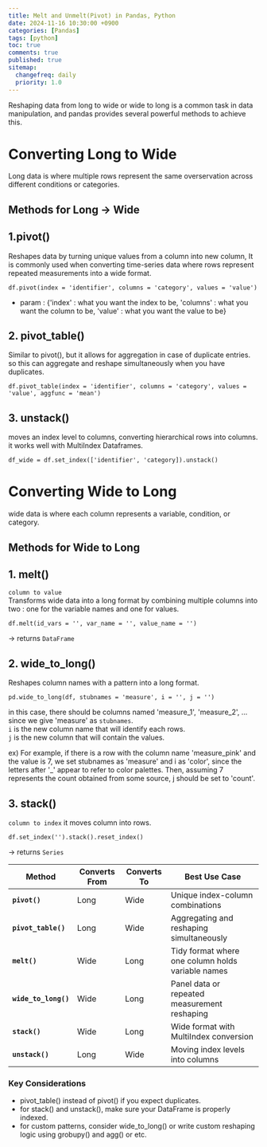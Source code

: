 ```yaml
---
title: Melt and Unmelt(Pivot) in Pandas, Python
date: 2024-11-16 10:30:00 +0900
categories: [Pandas]
tags: [python]
toc: true
comments: true
published: true
sitemap:
  changefreq: daily
  priority: 1.0
---
```

Reshaping data from long to wide or wide to long is a common task in data manipulation, and pandas provides several powerful methods to achieve this.

# Converting Long to Wide
Long data is where multiple rows represent the same overservation across different conditions or categories.

## Methods for Long -> Wide

## 1.pivot()
Reshapes data by turning unique values from a column into new column, It is commonly used when converting time-series data where rows represent repeated measurements into a wide format.
```
df.pivot(index = 'identifier', columns = 'category', values = 'value')
```
* param : {'index' : what you want the index to be, 'columns' : what you want the column to be, 'value' : what you want the value to be}

## 2. pivot_table()
Similar to pivot(), but it allows for aggregation in case of duplicate entries. so this can aggregate and reshape simultaneously when you have duplicates.
```
df.pivot_table(index = 'identifier', columns = 'category', values = 'value', aggfunc = 'mean')
```

## 3. unstack()

moves an index level to columns, converting hierarchical rows into columns. it works well with MultiIndex Dataframes.
```
df_wide = df.set_index(['identifier', 'category]).unstack()
```

# Converting Wide to Long
wide data is where each column represents a variable, condition, or category.

## Methods for Wide to Long

## 1. melt()
`column to value`  
Transforms wide data into a long format by combining multiple columns into two : one for the variable names and one for values.
```
df.melt(id_vars = '', var_name = '', value_name = '')
```
-> returns `DataFrame`

## 2. wide_to_long()
Reshapes column names with a pattern into a long format.
```
pd.wide_to_long(df, stubnames = 'measure', i = '', j = '')
```
in this case, there should be columns named 'measure_1', 'measure_2', ... since we give 'measure' as `stubnames`.  
`i` is the new column name that will identify each rows.  
`j` is the new column that will contain the values.  

ex) For example, if there is a row with the column name 'measure_pink' and the value is 7, we set stubnames as 'measure' and i as 'color', since the letters after '_' appear to refer to color palettes. Then, assuming 7 represents the count obtained from some source, j should be set to 'count'.

## 3. stack()
`column to index`
it moves column into rows.
```
df.set_index('').stack().reset_index()
```
-> returns `Series`

| **Method**             | **Converts From** | **Converts To**       | **Best Use Case**                                      |
|------------------------|-------------------|-----------------------|-------------------------------------------------------|
| **`pivot()`**          | Long             | Wide                  | Unique index-column combinations                     |
| **`pivot_table()`**    | Long             | Wide                  | Aggregating and reshaping simultaneously             |
| **`melt()`**           | Wide             | Long                  | Tidy format where one column holds variable names    |
| **`wide_to_long()`**   | Wide             | Long                  | Panel data or repeated measurement reshaping         |
| **`stack()`**          | Wide             | Long                  | Wide format with MultiIndex conversion               |
| **`unstack()`**        | Long             | Wide                  | Moving index levels into columns                     |

### Key Considerations
* pivot_table() instead of pivot() if you expect duplicates.
* for stack() and unstack(), make sure your DataFrame is properly indexed.
* for custom patterns, consider wide_to_long() or write custom reshaping logic using grobupy() and agg() or etc.
